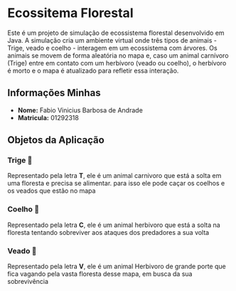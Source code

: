 # Ecossitema Florestal

Este é um projeto de simulação de ecossistema florestal desenvolvido em Java. A simulação cria um ambiente virtual onde três tipos de animais - Trige, veado e coelho - interagem em um ecossistema com árvores. Os animais se movem de forma aleatória no mapa e, caso um animal carnívoro (Trige) entre em contato com um herbívoro (veado ou coelho), o herbívoro é morto e o mapa é atualizado para refletir essa interação.

## Informações Minhas

- **Nome:** Fabio Vinicius Barbosa de Andrade
- **Matricula:** 01292318

## Objetos da Aplicação

### Trige 🐅

Representado pela letra **T**, ele é um animal carnivoro que está a solta em uma floresta e precisa se alimentar. para isso ele pode caçar os coelhos e os veados que estão no mapa

### Coelho 🐇

Representado pela letra **C**, ele é um animal herbivoro que está a solta na floresta tentando sobreviver aos ataques dos predadores a sua volta

### Veado 🦌

Representado pela letra **V**, ele é um animal Herbivoro de grande porte que fica vagando pela vasta floresta desse mapa, em busca da sua sobrevivência
